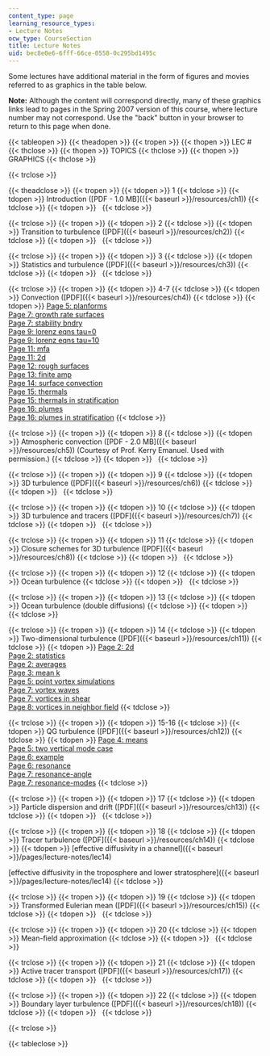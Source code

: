 ```yaml
---
content_type: page
learning_resource_types:
- Lecture Notes
ocw_type: CourseSection
title: Lecture Notes
uid: bec8e0e6-6fff-66ce-0558-0c295bd1495c
---
```


Some lectures have additional material in the form of figures and movies referred to as graphics in the table below.

**Note:** Although the content will correspond directly, many of these graphics links lead to pages in the Spring 2007 version of this course, where lecture number may not correspond. Use the "back" button in your browser to return to this page when done.

{{< tableopen >}}
{{< theadopen >}}
{{< tropen >}}
{{< thopen >}}
LEC #
{{< thclose >}}
{{< thopen >}}
TOPICS
{{< thclose >}}
{{< thopen >}}
GRAPHICS
{{< thclose >}}

{{< trclose >}}

{{< theadclose >}}
{{< tropen >}}
{{< tdopen >}}
1
{{< tdclose >}}
{{< tdopen >}}
Introduction ([PDF - 1.0 MB]({{< baseurl >}}/resources/ch1))
{{< tdclose >}}
{{< tdopen >}}
 
{{< tdclose >}}

{{< trclose >}}
{{< tropen >}}
{{< tdopen >}}
2
{{< tdclose >}}
{{< tdopen >}}
Transition to turbulence ([PDF]({{< baseurl >}}/resources/ch2))
{{< tdclose >}}
{{< tdopen >}}
 
{{< tdclose >}}

{{< trclose >}}
{{< tropen >}}
{{< tdopen >}}
3
{{< tdclose >}}
{{< tdopen >}}
Statistics and turbulence ([PDF]({{< baseurl >}}/resources/ch3))
{{< tdclose >}}
{{< tdopen >}}
 
{{< tdclose >}}

{{< trclose >}}
{{< tropen >}}
{{< tdopen >}}
4-7
{{< tdclose >}}
{{< tdopen >}}
Convection ([PDF]({{< baseurl >}}/resources/ch4))
{{< tdclose >}}
{{< tdopen >}}
[Page 5: planforms](/courses/12-820-turbulence-in-the-ocean-and-atmosphere-spring-2007/pages/lecture-notes/lec4-6)  
[Page 7: growth rate surfaces](/courses/12-820-turbulence-in-the-ocean-and-atmosphere-spring-2007/pages/lecture-notes/lec4-6#7a)  
[Page 7: stability bndry](/courses/12-820-turbulence-in-the-ocean-and-atmosphere-spring-2007/pages/lecture-notes/lec4-6#7b)  
[Page 9: lorenz eqns tau=0](/courses/12-820-turbulence-in-the-ocean-and-atmosphere-spring-2007/pages/lecture-notes/lec4-6#9a)  
[Page 9: lorenz eqns tau=10](/courses/12-820-turbulence-in-the-ocean-and-atmosphere-spring-2007/pages/lecture-notes/lec4-6#9b)  
[Page 11: mfa](/courses/12-820-turbulence-in-the-ocean-and-atmosphere-spring-2007/pages/lecture-notes/lec4-6#11a)  
[Page 11: 2d](/courses/12-820-turbulence-in-the-ocean-and-atmosphere-spring-2007/pages/lecture-notes/lec4-6#11b)  
[Page 12: rough surfaces](/courses/12-820-turbulence-in-the-ocean-and-atmosphere-spring-2007/pages/lecture-notes/lec4-6#12a)  
[Page 13: finite amp](/courses/12-820-turbulence-in-the-ocean-and-atmosphere-spring-2007/pages/lecture-notes/lec4-6#13a)  
[Page 14: surface convection](/courses/12-820-turbulence-in-the-ocean-and-atmosphere-spring-2007/pages/lecture-notes/lec4-6#14a)  
[Page 15: thermals](/courses/12-820-turbulence-in-the-ocean-and-atmosphere-spring-2007/pages/lecture-notes/lec4-6#15a)  
[Page 15: thermals in stratification](/courses/12-820-turbulence-in-the-ocean-and-atmosphere-spring-2007/pages/lecture-notes/lec4-6#15b)  
[Page 16: plumes](/courses/12-820-turbulence-in-the-ocean-and-atmosphere-spring-2007/pages/lecture-notes/lec4-6#16a)  
[Page 16: plumes in stratification](/courses/12-820-turbulence-in-the-ocean-and-atmosphere-spring-2007/pages/lecture-notes/lec4-6#16b)
{{< tdclose >}}

{{< trclose >}}
{{< tropen >}}
{{< tdopen >}}
8
{{< tdclose >}}
{{< tdopen >}}
Atmospheric convection ([PDF - 2.0 MB]({{< baseurl >}}/resources/ch5)) (Courtesy of Prof. Kerry Emanuel. Used with permission.)
{{< tdclose >}}
{{< tdopen >}}
 
{{< tdclose >}}

{{< trclose >}}
{{< tropen >}}
{{< tdopen >}}
9
{{< tdclose >}}
{{< tdopen >}}
3D turbulence ([PDF]({{< baseurl >}}/resources/ch6))
{{< tdclose >}}
{{< tdopen >}}
 
{{< tdclose >}}

{{< trclose >}}
{{< tropen >}}
{{< tdopen >}}
10
{{< tdclose >}}
{{< tdopen >}}
3D turbulence and tracers ([PDF]({{< baseurl >}}/resources/ch7))
{{< tdclose >}}
{{< tdopen >}}
 
{{< tdclose >}}

{{< trclose >}}
{{< tropen >}}
{{< tdopen >}}
11
{{< tdclose >}}
{{< tdopen >}}
Closure schemes for 3D turbulence ([PDF]({{< baseurl >}}/resources/ch8))
{{< tdclose >}}
{{< tdopen >}}
 
{{< tdclose >}}

{{< trclose >}}
{{< tropen >}}
{{< tdopen >}}
12
{{< tdclose >}}
{{< tdopen >}}
Ocean turbulence
{{< tdclose >}}
{{< tdopen >}}
 
{{< tdclose >}}

{{< trclose >}}
{{< tropen >}}
{{< tdopen >}}
13
{{< tdclose >}}
{{< tdopen >}}
Ocean turbulence (double diffusions)
{{< tdclose >}}
{{< tdopen >}}
 
{{< tdclose >}}

{{< trclose >}}
{{< tropen >}}
{{< tdopen >}}
14
{{< tdclose >}}
{{< tdopen >}}
Two-dimensional turbulence ([PDF]({{< baseurl >}}/resources/ch11))
{{< tdclose >}}
{{< tdopen >}}
[Page 2: 2d](/courses/12-820-turbulence-in-the-ocean-and-atmosphere-spring-2007/pages/lecture-notes/lec9)  
[Page 2: statistics](/courses/12-820-turbulence-in-the-ocean-and-atmosphere-spring-2007/pages/lecture-notes/lec9#2b)  
[Page 2: averages](/courses/12-820-turbulence-in-the-ocean-and-atmosphere-spring-2007/pages/lecture-notes/lec9#2c)  
[Page 3: mean k](/courses/12-820-turbulence-in-the-ocean-and-atmosphere-spring-2007/pages/lecture-notes/lec9#3a)  
[Page 5: point vortex simulations](/courses/12-820-turbulence-in-the-ocean-and-atmosphere-spring-2007/pages/lecture-notes/lec9#5a)  
[Page 7: vortex waves](/courses/12-820-turbulence-in-the-ocean-and-atmosphere-spring-2007/pages/lecture-notes/lec9#7a)  
[Page 7: vortices in shear](/courses/12-820-turbulence-in-the-ocean-and-atmosphere-spring-2007/pages/lecture-notes/lec9#7b)  
[Page 8: vortices in neighbor field](/courses/12-820-turbulence-in-the-ocean-and-atmosphere-spring-2007/pages/lecture-notes/lec9#8a)
{{< tdclose >}}

{{< trclose >}}
{{< tropen >}}
{{< tdopen >}}
15-16
{{< tdclose >}}
{{< tdopen >}}
QG turbulence ([PDF]({{< baseurl >}}/resources/ch12))
{{< tdclose >}}
{{< tdopen >}}
[Page 4: means](/courses/12-820-turbulence-in-the-ocean-and-atmosphere-spring-2007/pages/lecture-notes/lec10)  
[Page 5: two vertical mode case](/courses/12-820-turbulence-in-the-ocean-and-atmosphere-spring-2007/pages/lecture-notes/lec10#5a)  
[Page 6: example](/courses/12-820-turbulence-in-the-ocean-and-atmosphere-spring-2007/pages/lecture-notes/lec10#6a)  
[Page 6: resonance](/courses/12-820-turbulence-in-the-ocean-and-atmosphere-spring-2007/pages/lecture-notes/lec10#6b)  
[Page 7: resonance-angle](/courses/12-820-turbulence-in-the-ocean-and-atmosphere-spring-2007/pages/lecture-notes/lec10#7a)  
[Page 7: resonance-modes](/courses/12-820-turbulence-in-the-ocean-and-atmosphere-spring-2007/pages/lecture-notes/lec10#7b)
{{< tdclose >}}

{{< trclose >}}
{{< tropen >}}
{{< tdopen >}}
17
{{< tdclose >}}
{{< tdopen >}}
Particle dispersion and drift ([PDF]({{< baseurl >}}/resources/ch13))
{{< tdclose >}}
{{< tdopen >}}
 
{{< tdclose >}}

{{< trclose >}}
{{< tropen >}}
{{< tdopen >}}
18
{{< tdclose >}}
{{< tdopen >}}
Tracer turbulence ([PDF]({{< baseurl >}}/resources/ch14))
{{< tdclose >}}
{{< tdopen >}}
[effective diffusivity in a channel]({{< baseurl >}}/pages/lecture-notes/lec14)  
  
[effective diffusivity in the troposphere and lower stratosphere]({{< baseurl >}}/pages/lecture-notes/lec14)
{{< tdclose >}}

{{< trclose >}}
{{< tropen >}}
{{< tdopen >}}
19
{{< tdclose >}}
{{< tdopen >}}
Transformed Eulerian mean ([PDF]({{< baseurl >}}/resources/ch15))
{{< tdclose >}}
{{< tdopen >}}
 
{{< tdclose >}}

{{< trclose >}}
{{< tropen >}}
{{< tdopen >}}
20
{{< tdclose >}}
{{< tdopen >}}
Mean-field approximation
{{< tdclose >}}
{{< tdopen >}}
 
{{< tdclose >}}

{{< trclose >}}
{{< tropen >}}
{{< tdopen >}}
21
{{< tdclose >}}
{{< tdopen >}}
Active tracer transport ([PDF]({{< baseurl >}}/resources/ch17))
{{< tdclose >}}
{{< tdopen >}}
 
{{< tdclose >}}

{{< trclose >}}
{{< tropen >}}
{{< tdopen >}}
22
{{< tdclose >}}
{{< tdopen >}}
Boundary layer turbulence ([PDF]({{< baseurl >}}/resources/ch18))
{{< tdclose >}}
{{< tdopen >}}
 
{{< tdclose >}}

{{< trclose >}}

{{< tableclose >}}